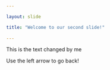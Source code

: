 ```yaml
---

layout: slide

title: "Welcome to our second slide!"
	
---
```

	
This is the text changed by me
	
Use the left arrow to go back!

